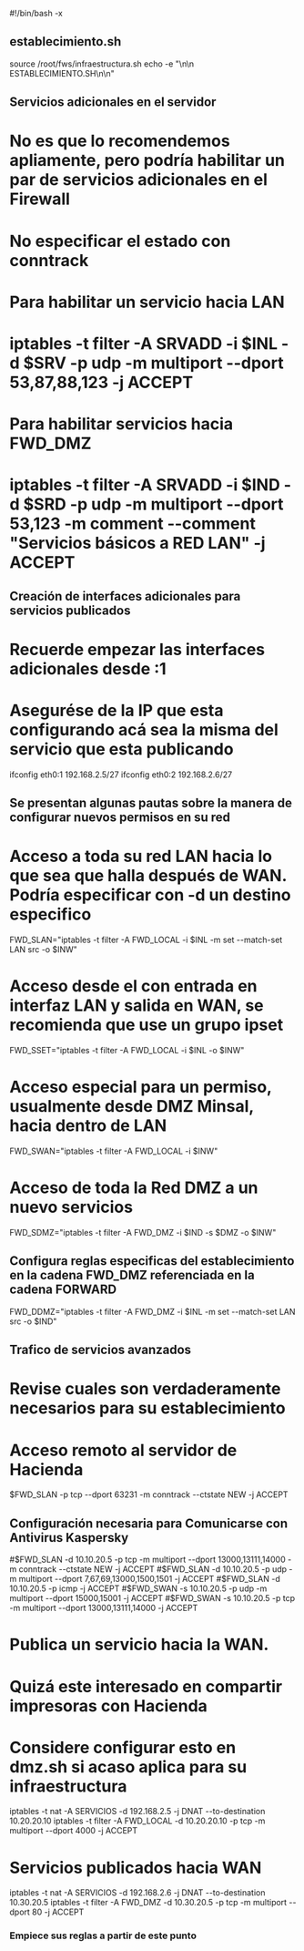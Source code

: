 #!/bin/bash -x 
## establecimiento.sh #### 
source /root/fws/infraestructura.sh
echo -e "\n\n ESTABLECIMIENTO.SH\n\n"

## Servicios adicionales en el servidor
# No es que lo recomendemos apliamente, pero podría habilitar un par de servicios adicionales en el Firewall
# No especificar el estado con conntrack
# Para habilitar un servicio hacia LAN
# iptables -t filter -A SRVADD -i $INL -d $SRV -p udp -m multiport --dport 53,87,88,123 -j ACCEPT
# Para habilitar servicios hacia FWD_DMZ
# iptables -t filter -A SRVADD -i $IND -d $SRD -p udp -m multiport --dport 53,123 -m comment --comment "Servicios básicos a RED LAN" -j ACCEPT

## Creación de interfaces adicionales para servicios publicados
# Recuerde empezar las interfaces adicionales desde :1 
# Asegurése de la IP que esta configurando acá sea la misma del servicio que esta publicando
ifconfig eth0:1 192.168.2.5/27
ifconfig eth0:2 192.168.2.6/27

## Se presentan algunas pautas sobre la manera de configurar nuevos permisos en su red
# Acceso a toda su red LAN hacia lo que sea que halla después de WAN. Podría especificar con -d un destino especifico
FWD_SLAN="iptables -t filter -A FWD_LOCAL -i $INL -m set --match-set LAN src -o $INW"
# Acceso desde el con entrada en interfaz LAN y salida en WAN, se recomienda que use un grupo ipset
FWD_SSET="iptables -t filter -A FWD_LOCAL -i $INL -o $INW"
# Acceso especial para un permiso, usualmente desde DMZ Minsal, hacia dentro de LAN
FWD_SWAN="iptables -t filter -A FWD_LOCAL -i $INW"
# Acceso de toda la Red DMZ a un nuevo servicios
FWD_SDMZ="iptables -t filter -A FWD_DMZ -i $IND -s $DMZ -o $INW"
## Configura reglas especificas del establecimiento en la cadena FWD_DMZ referenciada en la cadena FORWARD
FWD_DDMZ="iptables -t filter -A FWD_DMZ -i $INL -m set --match-set LAN src -o $IND"

## Trafico de servicios avanzados
# Revise cuales son verdaderamente necesarios para su establecimiento

# Acceso remoto al servidor de Hacienda
$FWD_SLAN -p tcp --dport 63231 -m conntrack --ctstate NEW -j ACCEPT

## Configuración necesaria para Comunicarse con Antivirus Kaspersky
#$FWD_SLAN -d 10.10.20.5 -p tcp -m multiport --dport 13000,13111,14000 -m conntrack --ctstate NEW -j ACCEPT
#$FWD_SLAN -d 10.10.20.5 -p udp -m multiport --dport 7,67,69,13000,1500,1501 -j ACCEPT
#$FWD_SLAN -d 10.10.20.5 -p icmp -j ACCEPT
#$FWD_SWAN -s 10.10.20.5 -p udp -m multiport --dport 15000,15001 -j ACCEPT
#$FWD_SWAN -s 10.10.20.5 -p tcp -m multiport --dport 13000,13111,14000 -j ACCEPT

# Publica un servicio hacia la WAN. 
# Quizá este interesado en compartir impresoras con Hacienda
# Considere configurar esto en dmz.sh si acaso aplica para su infraestructura
iptables -t nat -A SERVICIOS -d 192.168.2.5 -j DNAT --to-destination 10.20.20.10
iptables -t filter -A FWD_LOCAL -d 10.20.20.10 -p tcp -m multiport --dport 4000 -j ACCEPT

# Servicios publicados hacia WAN
iptables -t nat -A SERVICIOS -d 192.168.2.6 -j DNAT --to-destination 10.30.20.5
iptables -t filter -A FWD_DMZ -d 10.30.20.5 -p tcp -m multiport --dport 80 -j ACCEPT

### Empiece sus reglas a partir de este punto

